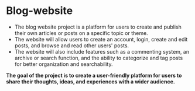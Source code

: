 # Blog-website
* The blog website project is a platform for users to create and publish their own articles or posts on a specific topic or theme. 
* The website will allow users to create an account, login, create and edit posts, and browse and read other users' posts. 
* The website will also include features such as a commenting system, an archive or search function, and the ability to categorize and tag posts for better organization and searchability. 

**The goal of the project is to create a user-friendly platform for users to share their thoughts, ideas, and experiences with a wider audience.**
